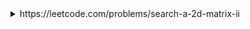 <details>
<summary>https://leetcode.com/problems/search-a-2d-matrix-ii</summary>
  
 ```cs
 public bool SearchMatrix(int[][] matrix, int target) {
    int row = 0; 
    int col = matrix[0].Length - 1;         
    while (row < matrix.Length && col >= 0) {
        if (matrix[row][col] > target) {
            col--; 
        }
        else if (matrix[row][col] < target) {
            row++; 
        }
        else {
            return true;
        }
    }        
    return false;
}   
 ```
  
</details>
